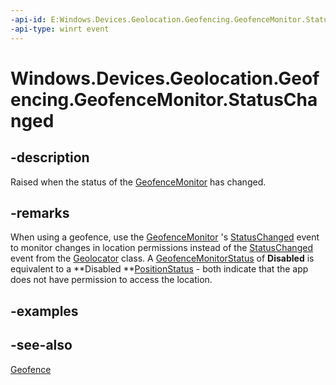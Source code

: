 ----api-id: E:Windows.Devices.Geolocation.Geofencing.GeofenceMonitor.StatusChanged
-api-type: winrt event
---<!-- Event syntaxpublic event Windows.Foundation.TypedEventHandler StatusChanged<Windows.Devices.Geolocation.Geofencing.GeofenceMonitor,  object>--># Windows.Devices.Geolocation.Geofencing.GeofenceMonitor.StatusChanged## -descriptionRaised when the status of the [GeofenceMonitor](geofencemonitor.md) has changed.## -remarksWhen using a geofence, use the [GeofenceMonitor](geofencemonitor.md) 's [StatusChanged](geofencemonitor_statuschanged.md) event to monitor changes in location permissions instead of the [StatusChanged](../windows.devices.geolocation/geolocator_statuschanged.md) event from the [Geolocator](../windows.devices.geolocation/geolocator.md) class. A [GeofenceMonitorStatus](geofencemonitorstatus.md) of **Disabled** is equivalent to a **Disabled **[PositionStatus](../windows.devices.geolocation/positionstatus.md) - both indicate that the app does not have permission to access the location.## -examples## -see-also[Geofence](geofence.md)